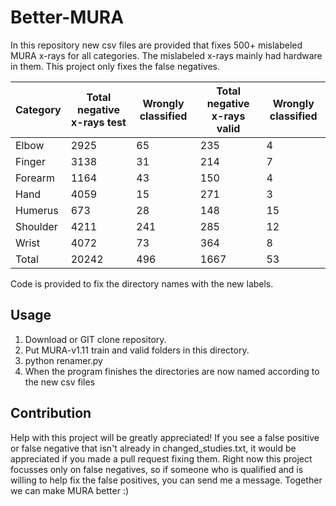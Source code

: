# Better-MURA
In this repository new csv files are provided that fixes 500+ mislabeled MURA x-rays for all categories.
The mislabeled x-rays mainly had hardware in them. This project only fixes the false negatives.

| Category  | Total negative x-rays test  | Wrongly classified  | Total negative x-rays valid  | Wrongly classified  |
|---|---|---|---|---|
| Elbow | 2925  | 65  | 235  | 4  |
| Finger  | 3138  | 31 | 214  | 7  |
| Forearm  | 1164  | 43  | 150  | 4  |
| Hand  | 4059  | 15  | 271  | 3  |
| Humerus  | 673  | 28  | 148  | 15  |
| Shoulder  | 4211  | 241  | 285  | 12  |
| Wrist  | 4072  | 73  | 364  | 8  |
| Total  | 20242  | 496  | 1667  | 53  |

Code is provided to fix the directory names with the new labels.
## Usage
1. Download or GIT clone repository.
2. Put MURA-v1.11 train and valid folders in this directory.
3. python renamer.py
4. When the program finishes the directories are now named according to the new csv files


## Contribution
Help with this project will be greatly appreciated! If you see a false positive or false negative that isn't already in changed_studies.txt, it would be appreciated if you made a pull request fixing them. 
Right now this project focusses only on false negatives, so if someone who is qualified and is willing to help fix the false positives, you can send me a message.
Together we can make MURA better :)

